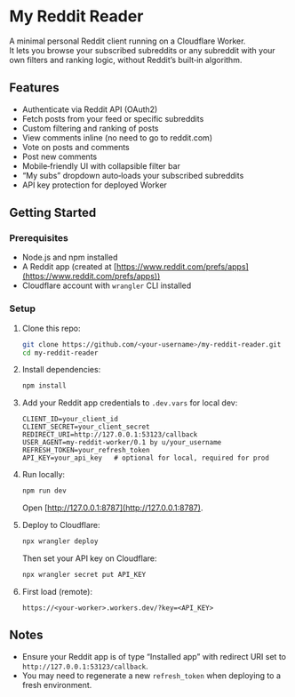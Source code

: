 

# My Reddit Reader

A minimal personal Reddit client running on a Cloudflare Worker.  
It lets you browse your subscribed subreddits or any subreddit with your own filters and ranking logic, without Reddit’s built‑in algorithm.

## Features

- Authenticate via Reddit API (OAuth2)
- Fetch posts from your feed or specific subreddits
- Custom filtering and ranking of posts
- View comments inline (no need to go to reddit.com)
- Vote on posts and comments
- Post new comments
- Mobile‑friendly UI with collapsible filter bar
- “My subs” dropdown auto‑loads your subscribed subreddits
- API key protection for deployed Worker

## Getting Started

### Prerequisites
- Node.js and npm installed
- A Reddit app (created at [https://www.reddit.com/prefs/apps](https://www.reddit.com/prefs/apps))
- Cloudflare account with `wrangler` CLI installed

### Setup

1. Clone this repo:
   ```bash
   git clone https://github.com/<your-username>/my-reddit-reader.git
   cd my-reddit-reader
   ```

2. Install dependencies:
   ```bash
   npm install
   ```

3. Add your Reddit app credentials to `.dev.vars` for local dev:
   ```
   CLIENT_ID=your_client_id
   CLIENT_SECRET=your_client_secret
   REDIRECT_URI=http://127.0.0.1:53123/callback
   USER_AGENT=my-reddit-worker/0.1 by u/your_username
   REFRESH_TOKEN=your_refresh_token
   API_KEY=your_api_key   # optional for local, required for prod
   ```

4. Run locally:
   ```bash
   npm run dev
   ```
   Open [http://127.0.0.1:8787](http://127.0.0.1:8787).

5. Deploy to Cloudflare:
   ```bash
   npx wrangler deploy
   ```
   Then set your API key on Cloudflare:
   ```bash
   npx wrangler secret put API_KEY
   ```

6. First load (remote):
   ```
   https://<your-worker>.workers.dev/?key=<API_KEY>
   ```

## Notes

- Ensure your Reddit app is of type “Installed app” with redirect URI set to `http://127.0.0.1:53123/callback`.
- You may need to regenerate a new `refresh_token` when deploying to a fresh environment.